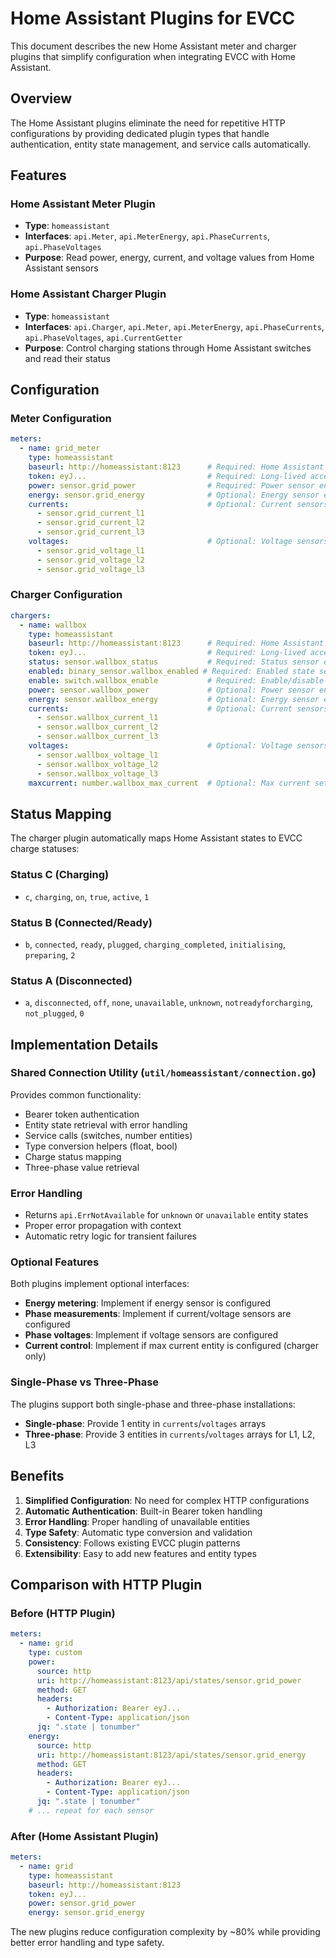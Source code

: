 # Home Assistant Plugins for EVCC

This document describes the new Home Assistant meter and charger plugins that simplify configuration when integrating EVCC with Home Assistant.

## Overview

The Home Assistant plugins eliminate the need for repetitive HTTP configurations by providing dedicated plugin types that handle authentication, entity state management, and service calls automatically.

## Features

### Home Assistant Meter Plugin

- **Type**: `homeassistant`
- **Interfaces**: `api.Meter`, `api.MeterEnergy`, `api.PhaseCurrents`, `api.PhaseVoltages`
- **Purpose**: Read power, energy, current, and voltage values from Home Assistant sensors

### Home Assistant Charger Plugin

- **Type**: `homeassistant`
- **Interfaces**: `api.Charger`, `api.Meter`, `api.MeterEnergy`, `api.PhaseCurrents`, `api.PhaseVoltages`, `api.CurrentGetter`
- **Purpose**: Control charging stations through Home Assistant switches and read their status

## Configuration

### Meter Configuration

```yaml
meters:
  - name: grid_meter
    type: homeassistant
    baseurl: http://homeassistant:8123      # Required: Home Assistant base URL
    token: eyJ...                           # Required: Long-lived access token
    power: sensor.grid_power                # Required: Power sensor entity ID
    energy: sensor.grid_energy              # Optional: Energy sensor entity ID
    currents:                               # Optional: Current sensors (1 for single-phase, 3 for three-phase)
      - sensor.grid_current_l1
      - sensor.grid_current_l2
      - sensor.grid_current_l3
    voltages:                               # Optional: Voltage sensors (1 for single-phase, 3 for three-phase)
      - sensor.grid_voltage_l1
      - sensor.grid_voltage_l2
      - sensor.grid_voltage_l3
```

### Charger Configuration

```yaml
chargers:
  - name: wallbox
    type: homeassistant
    baseurl: http://homeassistant:8123      # Required: Home Assistant base URL
    token: eyJ...                           # Required: Long-lived access token
    status: sensor.wallbox_status           # Required: Status sensor entity ID
    enabled: binary_sensor.wallbox_enabled # Required: Enabled state sensor entity ID
    enable: switch.wallbox_enable           # Required: Enable/disable switch entity ID
    power: sensor.wallbox_power             # Optional: Power sensor entity ID
    energy: sensor.wallbox_energy           # Optional: Energy sensor entity ID
    currents:                               # Optional: Current sensors (1 for single-phase, 3 for three-phase)
      - sensor.wallbox_current_l1
      - sensor.wallbox_current_l2
      - sensor.wallbox_current_l3
    voltages:                               # Optional: Voltage sensors (1 for single-phase, 3 for three-phase)
      - sensor.wallbox_voltage_l1
      - sensor.wallbox_voltage_l2
      - sensor.wallbox_voltage_l3
    maxcurrent: number.wallbox_max_current  # Optional: Max current setting entity ID
```

## Status Mapping

The charger plugin automatically maps Home Assistant states to EVCC charge statuses:

### Status C (Charging)
- `c`, `charging`, `on`, `true`, `active`, `1`

### Status B (Connected/Ready)
- `b`, `connected`, `ready`, `plugged`, `charging_completed`, `initialising`, `preparing`, `2`

### Status A (Disconnected)
- `a`, `disconnected`, `off`, `none`, `unavailable`, `unknown`, `notreadyforcharging`, `not_plugged`, `0`

## Implementation Details

### Shared Connection Utility (`util/homeassistant/connection.go`)

Provides common functionality:
- Bearer token authentication
- Entity state retrieval with error handling
- Service calls (switches, number entities)
- Type conversion helpers (float, bool)
- Charge status mapping
- Three-phase value retrieval

### Error Handling

- Returns `api.ErrNotAvailable` for `unknown` or `unavailable` entity states
- Proper error propagation with context
- Automatic retry logic for transient failures

### Optional Features

Both plugins implement optional interfaces:
- **Energy metering**: Implement if energy sensor is configured
- **Phase measurements**: Implement if current/voltage sensors are configured
- **Phase voltages**: Implement if voltage sensors are configured
- **Current control**: Implement if max current entity is configured (charger only)

### Single-Phase vs Three-Phase

The plugins support both single-phase and three-phase installations:
- **Single-phase**: Provide 1 entity in `currents`/`voltages` arrays
- **Three-phase**: Provide 3 entities in `currents`/`voltages` arrays for L1, L2, L3

## Benefits

1. **Simplified Configuration**: No need for complex HTTP configurations
2. **Automatic Authentication**: Built-in Bearer token handling
3. **Error Handling**: Proper handling of unavailable entities
4. **Type Safety**: Automatic type conversion and validation
5. **Consistency**: Follows existing EVCC plugin patterns
6. **Extensibility**: Easy to add new features and entity types

## Comparison with HTTP Plugin

### Before (HTTP Plugin)
```yaml
meters:
  - name: grid
    type: custom
    power:
      source: http
      uri: http://homeassistant:8123/api/states/sensor.grid_power
      method: GET
      headers:
        - Authorization: Bearer eyJ...
        - Content-Type: application/json
      jq: ".state | tonumber"
    energy:
      source: http
      uri: http://homeassistant:8123/api/states/sensor.grid_energy
      method: GET
      headers:
        - Authorization: Bearer eyJ...
        - Content-Type: application/json
      jq: ".state | tonumber"
    # ... repeat for each sensor
```

### After (Home Assistant Plugin)
```yaml
meters:
  - name: grid
    type: homeassistant
    baseurl: http://homeassistant:8123
    token: eyJ...
    power: sensor.grid_power
    energy: sensor.grid_energy
```

The new plugins reduce configuration complexity by ~80% while providing better error handling and type safety.